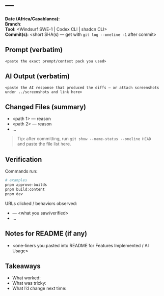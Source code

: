 # <NN> — <Feature Name>

**Date (Africa/Casablanca):** <YYYY-MM-DD HH:mm>  
**Branch:** <dev or main>  
**Tool:** <Windsurf SWE-1 | Codex CLI | shadcn CLI>  
**Commit(s):** <short SHA(s) — get with `git log --oneline -1` after commit>

## Prompt (verbatim)
```text
<paste the exact prompt/context pack you used>
```

## AI Output (verbatim)
```text
<paste the AI response that produced the diffs — or attach screenshots under ../screenshots and link here>
```

## Changed Files (summary)
- <path 1> — reason
- <path 2> — reason
- …

> Tip: after committing, run `git show --name-status --oneline HEAD` and paste the file list here.

## Verification
Commands run:
```bash
# examples
pnpm approve-builds
pnpm build:content
pnpm dev
```
URLs clicked / behaviors observed:
- <url> — <what you saw/verified>
- …

## Notes for README (if any)
- <one-liners you pasted into README for Features Implemented / AI Usage>

## Takeaways
- What worked:
- What was tricky:
- What I’d change next time:

